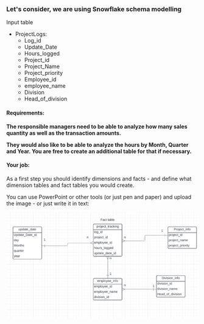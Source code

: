 ### Let's consider, we are using Snowflake schema modelling

Input table
* ProjectLogs:
    * Log_id
    * Update_Date
    * Hours_logged
    * Project_id
    * Project_Name
    * Project_priority
    * Employee_id
    * employee_name
    * Division
    * Head_of_division


#### Requirements:

**The responsible managers need to be able to analyze how many sales quantity as well as the transaction amounts.**

**They would also like to be able to analyze the hours by Month, Quarter and Year. You are free to create an additional table for that if necessary.**

#### Your job:

As a first step you should identify dimensions and facts - and define what dimension tables and fact tables you would create.

You can use PowerPoint or other tools (or just pen and paper) and upload the image - or just write it in text:


![alt text](image.png)